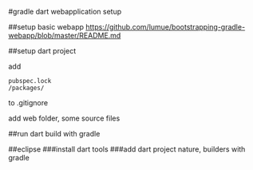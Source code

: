 #gradle dart webapplication setup

##setup basic webapp 
https://github.com/lumue/bootstrapping-gradle-webapp/blob/master/README.md

##setup dart project

add 
```
pubspec.lock 
/packages/
```
to .gitignore
 
add web folder, some source files
 
##run dart build with gradle

##eclipse
###install dart tools
###add dart project nature, builders with gradle

